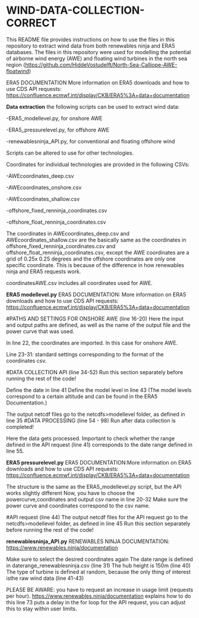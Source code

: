 # WIND-DATA-COLLECTION-CORRECT

This README file provides instructions on how to use the files in this repository to extract wind data from both renewables ninja and ERA5 databases. 
The files in this repository were used for modelling the potential of airborne wind energy (AWE) and floating wind turbines in the north sea region (https://github.com/HiddeVostudelft/North-Sea-Calliope-AWE-floatwind)

ERA5 DOCUMENTATION
More information on ERA5 downloads and how to use CDS API requests: https://confluence.ecmwf.int/display/CKB/ERA5%3A+data+documentation

**Data extraction**
the following scripts can be used to extract wind data:

-ERA5_modellevel.py, for onshore AWE

-ERA5_pressurelevel.py, for offshore AWE 

-renewablesninja_API.py, for conventional and floating offshore wind

Scripts can be altered to use for other technologies.


Coordinates for individual technologies are provided in the following CSVs:

-AWEcoordinates_deep.csv

-AWEcoordinates_onshore.csv

-AWEcoordinates_shallow.csv

-offshore_fixed_renninja_coordinates.csv

-offshore_float_renninja_coordinates.csv

The coordinates in AWEcoordinates_deep.csv and AWEcoordinates_shallow.csv are the basically same as the coordinates in offshore_fixed_renninja_coordinates.csv and offshore_float_renninja_coordinates.csv, except the AWE coordinates are a grid of 0.25x 0.25 degrees and the offshore coordinates are only one specific coordinate. This is because of the difference in how renewables ninja and ERA5 requests work.

coordinatesAWE.csv includes all coordinates used for AWE.

**ERA5 modellevel.py**
ERA5 DOCUMENTATION: More information on ERA5 downloads and how to use CDS API requests: https://confluence.ecmwf.int/display/CKB/ERA5%3A+data+documentation

#PATHS AND SETTINGS FOR ONSHORE AWE (line 16-20)
Here the input and output paths are defined, as well as the name of the output file and the power curve that was used.

In line 22, the coordinates are imported. In this case for onshore AWE.

Line 23-31: standard settings corresponding to the format of the coordinates csv.

#DATA COLLECTION API (line 34-52) 
Run this section separately before running the rest of the code!

Define the date in line 41
Define the model level in line 43 (The model levels correspond to a certain altitude and can be found in the ERA5 Documentation.)

The output netcdf files go to the netcdfs>modellevel folder, as defined in line 35
#DATA PROCESSING (line 54 - 98)
Run after data collection is completed!

Here the data gets processed. Important to check whether the range defined in the API request (line 41) corresponds to the date range defined in line 55.


**ERA5 pressurelevel.py** 
ERA5 DOCUMENTATION:More information on ERA5 downloads and how to use CDS API requests: https://confluence.ecmwf.int/display/CKB/ERA5%3A+data+documentation

The structure is the same as the ERA5_modellevel.py script, but the API works slightly different
Now, you have to choose the powercurve,coordinates and output csv name in line 20-32
Make sure the power curve and coordinates correspond to the csv name. 

#API request (line 44)
The output netcdf files for the API request go to the netcdfs>modellevel folder, as defined in line 45
Run this section separately before running the rest of the code!

**renewablesninja_API.py**
RENEWABLES NINJA DOCUMENTATION: https://www.renewables.ninja/documentation

Make sure to select the desired coordinates again
The date range is defined in daterange_renewablesninja.csv (line 31)
The hub height is 150m (line 40)
The type of turbine is defined at random, because the only thing of interest isthe raw wind data (line 41-43)

PLEASE BE AWARE: you have to request an increase in usage limit (requests per hour). https://www.renewables.ninja/documentation explains how to do this
line 73 puts a delay in the for loop for the API request, you can adjust this to stay within user limits. 




